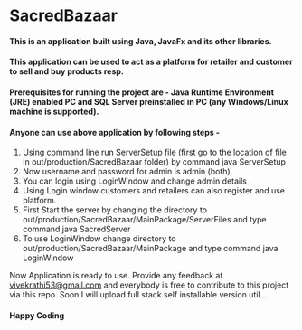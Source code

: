 # SacredBazaar
#### This is an application built using Java, JavaFx and its other libraries.
#### This application can be used to act as a platform for retailer and customer to sell and buy products resp.
#### Prerequisites for running the project are - Java Runtime Environment (JRE) enabled PC and SQL Server preinstalled in PC (any Windows/Linux machine is supported). 
#### Anyone can use above application by following steps - 
1. Using command line run ServerSetup file (first go to the location of file in out/production/SacredBazaar folder) by command java ServerSetup 
2. Now username and password for admin is admin (both). 
3. You can login using LoginWindow and change admin details .
4. Using Login window customers and retailers can also register and use platform.
5. First Start the server by changing the directory to out/production/SacredBazaar/MainPackage/ServerFiles and type command java SacredServer 
6. To use LoginWindow change directory to out/production/SacredBazaar/MainPackage and type command java LoginWindow 

Now Application is ready to use. Provide any feedback at vivekrathi53@gmail.com and everybody is free to contribute to this project via this repo.
Soon I will upload full stack self installable version util...
#### Happy Coding
